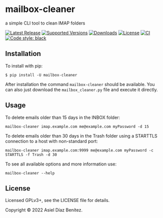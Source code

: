 # mailbox-cleaner

a simple CLI tool to clean IMAP folders

[![Latest Release](https://img.shields.io/pypi/v/mailbox-cleaner.svg)](https://pypi.org/project/mailbox-cleaner)
[![Supported Versions](https://img.shields.io/pypi/pyversions/mailbox-cleaner.svg)](https://pypi.org/project/mailbox-cleaner)
[![Downloads](https://pepy.tech/badge/mailbox-cleaner)](https://pepy.tech/project/mailbox-cleaner)
[![License](https://img.shields.io/pypi/l/mailbox-cleaner.svg)](https://pypi.org/project/mailbox-cleaner)
[![CI](https://github.com/adbenitez/mailbox_cleaner/actions/workflows/python-ci.yml/badge.svg)](https://github.com/adbenitez/mailbox_cleaner/actions/workflows/python-ci.yml)
[![Code style: black](https://img.shields.io/badge/code%20style-black-000000.svg)](https://github.com/psf/black)

## Installation

To install with pip:

```
$ pip install -U mailbox-cleaner
```

After installation the command `mailbox-cleaner` should be available.
You can also just download the `mailbox_cleaner.py` file and execute it directly.

## Usage

To delete emails older than 15 days in the INBOX folder:
```
mailbox-cleaner imap.example.com me@example.com myPassword -d 15
```

To delete emails older than 30 days in the Trash folder using a STARTTLS connection to a host with non-standard port:
```
mailbox-cleaner imap.example.com:9999 me@example.com myPassword -c STARTTLS -f Trash -d 30
```

To see all available options and more information use:
```
mailbox-cleaner --help
```

## License

Licensed GPLv3+, see the LICENSE file for details.

Copyright © 2022 Asiel Díaz Benítez.

